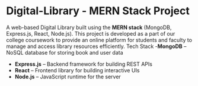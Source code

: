 # Digital-Library - MERN Stack Project
A web-based Digital Library built using the **MERN stack** (MongoDB, Express.js, React, Node.js). This project is developed as a part of our college coursework to provide an online platform for students and faculty to manage and access library resources efficiently.
Tech Stack
-**MongoDB** – NoSQL database for storing book and user data
- **Express.js** – Backend framework for building REST APIs
- **React** – Frontend library for building interactive UIs
- **Node.js** – JavaScript runtime for the server
